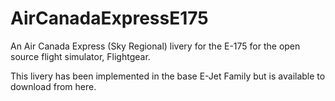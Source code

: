 # AirCanadaExpressE175
An Air Canada Express (Sky Regional) livery for the E-175 for the open source flight simulator, Flightgear.

This livery has been implemented in the base E-Jet Family but is available to download from here. 
